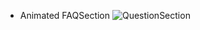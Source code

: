 * Animated FAQSection
  ![QuestionSection](https://github.com/MattewWebDev/ProjectsForLearning/assets/161828498/c602f296-b1f5-4c15-a33c-5503d0a428d2)
